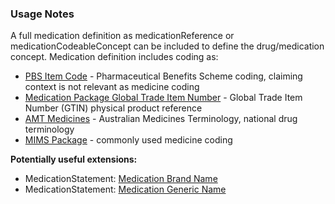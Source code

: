 ### Usage Notes
A full medication definition as medicationReference or medicationCodeableConcept can be included to define the drug/medication concept. Medication definition includes coding as:
* [PBS Item Code](https://www.pbs.gov.au/pbs/home) - Pharmaceutical Benefits Scheme coding, claiming context is not relevant as medicine coding
* [Medication Package Global Trade Item Number](http://terminology.hl7.org/ValueSet/v3-GTIN) - Global Trade Item Number (GTIN) physical product reference
* [AMT Medicines](https://healthterminologies.gov.au/fhir/ValueSet/australian-medication-1) - Australian Medicines Terminology, national drug terminology
* [MIMS Package](https://www.mims.com.au/index.php) - commonly used medicine coding

**Potentially useful extensions:**
* MedicationStatement: [Medication Brand Name](StructureDefinition-medication-brand-name.html)
* MedicationStatement: [Medication Generic Name](StructureDefinition-medication-generic-name.html)